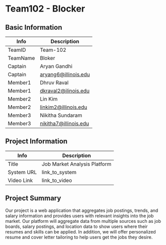 # Team102 - Blocker

## Basic Information

|   Info      |        Description     |
| ----------- | ---------------------- |
| TeamID      |        Team-102        |
| TeamName    |         Bloker         |
| Captain     |       Aryan Gandhi     |
| Captain     |  aryang6@illinois.edu  |
| Member1     |       Dhruv Raval      |
| Member1     |  dkraval2@ilinois.edu  |
| Member2     |         Lin Kim        |
| Member2     |  linkim2@illinois.edu  |
| Member3     |    Nikitha Sundaram    |
| Member3     | nikitha7@illinois.edu  |

## Project Information

|   Info      |        Description     |
| ----------- | ---------------------- |
|  Title      |       Job Market Analysis Platform      |
| System URL  |      link_to_system    |
| Video Link  |      link_to_video     |

## Project Summary
Our project is a web application that aggregates job postings, trends, and salary information and provides users with relevant insights into the job market. Our platform will aggregate data from multiple sources such as job boards, salary postings, and location data to show users where their resumes and skills can be applied. In addition, we will offer personalized resume and cover letter tailoring to help users get the jobs they desire. 
